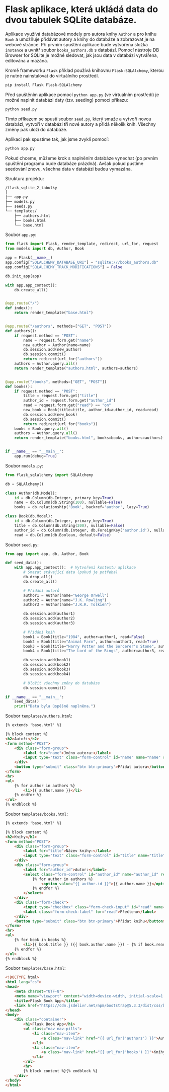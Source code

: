 # Flask aplikace, která ukládá data do dvou tabulek SQLite databáze.
Aplikace využívá databázové modely pro autora knihy `Author` a pro knihu `Book` a umožňuje přidávat autory a knihy do databáze a zobrazovat je na webové stránce. Při prvním spuštění aplikace bude vytvořena složka `instance` a uvnitř soubor `books_authors.db` s databází. Pomocí nástroje DB Browser for SQLite je možné sledovat, jak jsou data v databázi vytvářena, editována a mazána.

Kromě frameworku `Flask` příklad používá knihovnu `Flask-SQLAlchemy`, kterou je nutné nainstalovat do virtuálního prostředí.
```bash
pip install Flask Flask-SQLAlchemy
```

Před spuštěním aplikace pomocí `python app.py` (ve virtuálním prostředí) je možné naplnit databázi daty (tzv. seeding) pomocí příkazu:
```bash
python seed.py
```
Tímto příkazem se spustí soubor `seed.py`, který smaže a vytvoří novou databázi, vytvoří v databázi tři nové autory a přidá několik knih. Všechny změny pak uloží do databáze.

Aplikaci pak spustíme tak, jak jsme zvyklí pomocí:
```bash
python app.py
```
Pokud chceme, můžeme krok s naplněním databáze vynechat (po prvním spuštění programu bude databáze prázdná). Avšak pokud pustíme seedování znovu, všechna data v databázi budou vymazána.

Struktura projektu:
```bash
/flask_sqlite_2_tabulky
│
├── app.py
├── models.py
├── seeds.py
└── templates/
    ├── authors.html
    ├── books.html
    └── base.html
```

Soubor `app.py`:
```python
from flask import Flask, render_template, redirect, url_for, request
from models import db, Author, Book

app = Flask(__name__)
app.config["SQLALCHEMY_DATABASE_URI"] = "sqlite:///books_authors.db"
app.config["SQLALCHEMY_TRACK_MODIFICATIONS"] = False

db.init_app(app)

with app.app_context():
    db.create_all()


@app.route("/")
def index():
    return render_template("base.html")


@app.route("/authors", methods=["GET", "POST"])
def authors():
    if request.method == "POST":
        name = request.form.get("name")
        new_author = Author(name=name)
        db.session.add(new_author)
        db.session.commit()
        return redirect(url_for("authors"))
    authors = Author.query.all()
    return render_template("authors.html", authors=authors)


@app.route("/books", methods=["GET", "POST"])
def books():
    if request.method == "POST":
        title = request.form.get("title")
        author_id = request.form.get("author_id")
        read = request.form.get("read") == "on"
        new_book = Book(title=title, author_id=author_id, read=read)
        db.session.add(new_book)
        db.session.commit()
        return redirect(url_for("books"))
    books = Book.query.all()
    authors = Author.query.all()
    return render_template("books.html", books=books, authors=authors)


if __name__ == "__main__":
    app.run(debug=True)
```

Soubor `models.py`:
```python
from flask_sqlalchemy import SQLAlchemy

db = SQLAlchemy()

class Author(db.Model):
    id = db.Column(db.Integer, primary_key=True)
    name = db.Column(db.String(100), nullable=False)
    books = db.relationship('Book', backref='author', lazy=True)

class Book(db.Model):
    id = db.Column(db.Integer, primary_key=True)
    title = db.Column(db.String(200), nullable=False)
    author_id = db.Column(db.Integer, db.ForeignKey('author.id'), nullable=False)
    read = db.Column(db.Boolean, default=False)
```

Soubor `seed.py`:
```python
from app import app, db, Author, Book

def seed_data():
    with app.app_context():  # Vytvoření kontextu aplikace
        # Smazat stávající data (pokud je potřeba)
        db.drop_all()
        db.create_all()

        # Přidání autorů
        author1 = Author(name="George Orwell")
        author2 = Author(name="J.K. Rowling")
        author3 = Author(name="J.R.R. Tolkien")

        db.session.add(author1)
        db.session.add(author2)
        db.session.add(author3)

        # Přidání knih
        book1 = Book(title="1984", author=author1, read=False)
        book2 = Book(title="Animal Farm", author=author1, read=True)
        book3 = Book(title="Harry Potter and the Sorcerer's Stone", author=author2, read=False)
        book4 = Book(title="The Lord of the Rings", author=author3, read=True)

        db.session.add(book1)
        db.session.add(book2)
        db.session.add(book3)
        db.session.add(book4)

        # Uložit všechny změny do databáze
        db.session.commit()

if __name__ == "__main__":
    seed_data()
    print("Data byla úspěšně naplněna.")
```

Soubor `templates/authors.html`:
```html
{% extends 'base.html' %}

{% block content %}
<h2>Autoři</h2>
<form method="POST">
    <div class="form-group">
        <label for="name">Jméno autora:</label>
        <input type="text" class="form-control" id="name" name="name" required>
    </div>
    <button type="submit" class="btn btn-primary">Přidat autora</button>
</form>
<hr>
<ul>
    {% for author in authors %}
        <li>{{ author.name }}</li>
    {% endfor %}
</ul>
{% endblock %}
```

Soubor `templates/books.html`:
```html
{% extends 'base.html' %}

{% block content %}
<h2>Knihy</h2>
<form method="POST">
    <div class="form-group">
        <label for="title">Název knihy:</label>
        <input type="text" class="form-control" id="title" name="title" required>
    </div>
    <div class="form-group">
        <label for="author_id">Autor:</label>
        <select class="form-control" id="author_id" name="author_id" required>
            {% for author in authors %}
                <option value="{{ author.id }}">{{ author.name }}</option>
            {% endfor %}
        </select>
    </div>
    <div class="form-check">
        <input type="checkbox" class="form-check-input" id="read" name="read">
        <label class="form-check-label" for="read">Přečteno</label>
    </div>
    <button type="submit" class="btn btn-primary">Přidat knihu</button>
</form>
<hr>
<ul>
    {% for book in books %}
        <li>{{ book.title }} ({{ book.author.name }}) - {% if book.read %} Přečteno {% else %} Nepřečteno {% endif %}</li>
    {% endfor %}
</ul>
{% endblock %}
```

Soubor `templates/base.html`:
```html
<!DOCTYPE html>
<html lang="cs">
<head>
    <meta charset="UTF-8">
    <meta name="viewport" content="width=device-width, initial-scale=1.0">
    <title>Flask Book App</title>
    <link href="https://cdn.jsdelivr.net/npm/bootstrap@5.3.3/dist/css/bootstrap.min.css" rel="stylesheet">
</head>
<body>
    <div class="container">
        <h1>Flask Book App</h1>
        <ul class="nav nav-pills">
            <li class="nav-item">
                <a class="nav-link" href="{{ url_for('authors') }}">Autoři</a>
            </li>
            <li class="nav-item">
                <a class="nav-link" href="{{ url_for('books') }}">Knihy</a>
            </li>
        </ul>
        <hr>
        {% block content %}{% endblock %}
    </div>
</body>
</html>
```
